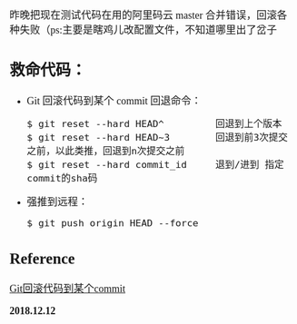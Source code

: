 <font size=4 face='楷体'>

昨晚把现在测试代码在用的阿里码云 master 合并错误，回滚各种失败（ps:主要是瞎鸡儿改配置文件，不知道哪里出了岔子  

## 救命代码：  

- Git 回滚代码到某个 commit
    回退命令：
    ~~~
    $ git reset --hard HEAD^         回退到上个版本
    $ git reset --hard HEAD~3        回退到前3次提交之前，以此类推，回退到n次提交之前
    $ git reset --hard commit_id     退到/进到 指定commit的sha码
    ~~~
- 强推到远程：
    ```
    $ git push origin HEAD --force
    ```  


## Reference

[Git回滚代码到某个commit](https://www.cnblogs.com/spring87/p/7867435.html) 

**2018.12.12**